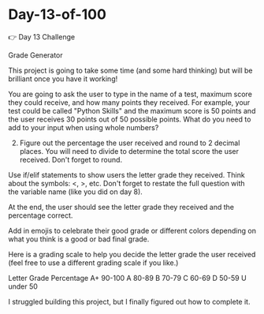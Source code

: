 # Day-13-of-100

👉 Day 13 Challenge

Grade Generator

This project is going to take some time (and some hard thinking) but will be brilliant once you have it working!

You are going to ask the user to type in the name of a test, maximum score they could receive, and how many points they received. For example, your test could be called "Python Skills" and the maximum score is 50 points and the user receives 30 points out of 50 possible points.
What do you need to add to your input when using whole numbers?

2. Figure out the percentage the user received and round to 2 decimal places.
You will need to divide to determine the total score the user received. Don't forget to round.

Use if/elif statements to show users the letter grade they received.
Think about the symbols: <, >, etc. Don't forget to restate the full question with the variable name (like you did on day 8).

At the end, the user should see the letter grade they received and the percentage correct.

Add in emojis to celebrate their good grade or different colors depending on what you think is a good or bad final grade.

 

Here is a grading scale to help you decide the letter grade the user received (feel free to use a different grading scale if you like.)

Letter Grade	Percentage
A+	90-100
A	80-89
B	70-79
C	60-69
D	50-59
U	under 50

I struggled building this project, but I finally figured out how to complete it. 
